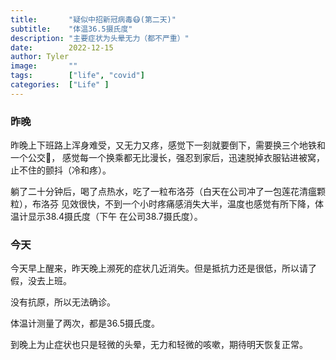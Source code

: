 ```yaml
---
title:       "疑似中招新冠病毒😷(第二天)"
subtitle:    "体温36.5摄氏度"
description: "主要症状为头晕无力（都不严重）"
date:        2022-12-15
author: Tyler
image:       ""
tags:        ["life", "covid"]
categories:  ["Life" ]
---
```

### 昨晚
昨晚上下班路上浑身难受，又无力又疼，感觉下一刻就要倒下，需要换三个地铁和一个公交🚌，
感觉每一个换乘都无比漫长，强忍到家后，迅速脱掉衣服钻进被窝，止不住的颤抖（冷和疼）。

躺了二十分钟后，喝了点热水，吃了一粒布洛芬（白天在公司冲了一包莲花清瘟颗粒），布洛芬
见效很快，不到一个小时疼痛感消失大半，温度也感觉有所下降，体温计显示38.4摄氏度（下午
在公司38.7摄氏度）。

### 今天
今天早上醒来，昨天晚上濒死的症状几近消失。但是抵抗力还是很低，所以请了假，没去上班。  

没有抗原，所以无法确诊。

体温计测量了两次，都是36.5摄氏度。  

到晚上为止症状也只是轻微的头晕，无力和轻微的咳嗽，期待明天恢复正常。

